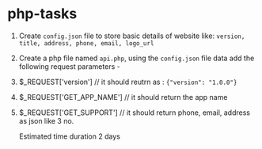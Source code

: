 # php-tasks
1. Create `config.json` file to store basic details of website like: `version, title, address, phone, email, logo_url`
2. Create a php file named `api.php`, using the `config.json` file data add the following request parameters -
3. $_REQUEST['version'] // it should reutrn as : `{"version": "1.0.0"}`
4. $_REQUEST['GET_APP_NAME'] // it should return the app name
5. $_REQUEST['GET_SUPPORT'] // it should return phone, email, address as json like 3 no.

   Estimated time duration 2 days 

